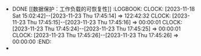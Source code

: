 - DONE [[数据保护：工作负载的可恢复性]]
  :LOGBOOK:
  CLOCK: [2023-11-18 Sat 15:02:42]--[2023-11-23 Thu 17:45:14] =>  122:42:32
  CLOCK: [2023-11-23 Thu 17:45:15]--[2023-11-23 Thu 17:45:16] =>  00:00:01
  CLOCK: [2023-11-23 Thu 17:45:24]--[2023-11-23 Thu 17:45:25] =>  00:00:01
  CLOCK: [2023-11-23 Thu 17:45:26]--[2023-11-23 Thu 17:45:26] =>  00:00:00
  :END:
-